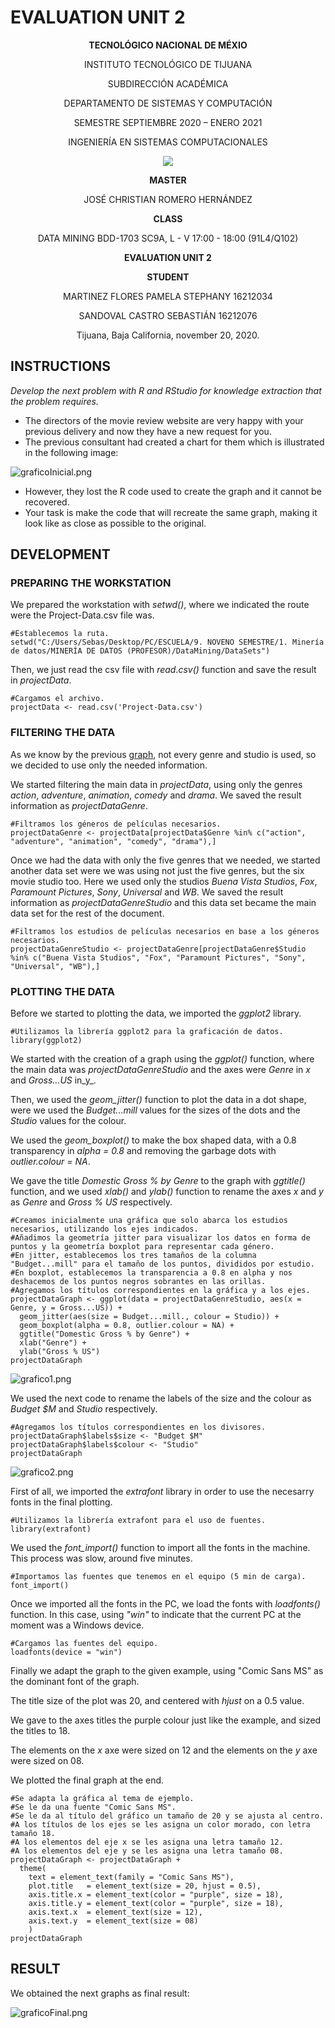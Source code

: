 # EVALUATION UNIT 2

<div align="center">

**TECNOLÓGICO NACIONAL DE MÉXIO**

INSTITUTO TECNOLÓGICO DE TIJUANA

SUBDIRECCIÓN ACADÉMICA
 
DEPARTAMENTO DE SISTEMAS Y COMPUTACIÓN
 
SEMESTRE SEPTIEMBRE 2020 – ENERO 2021

INGENIERÍA EN SISTEMAS COMPUTACIONALES

 
 [![](https://upload.wikimedia.org/wikipedia/commons/2/2e/ITT.jpg)](https://upload.wikimedia.org/wikipedia/commons/2/2e/ITT.jpg)

**MASTER**

JOSÉ CHRISTIAN ROMERO HERNÁNDEZ

**CLASS**

DATA MINING
BDD-1703 SC9A, L - V 17:00 - 18:00 (91L4/Q102)


**EVALUATION UNIT 2**


**STUDENT**

MARTINEZ FLORES PAMELA STEPHANY	16212034

SANDOVAL CASTRO SEBASTIÁN	16212076


Tijuana, Baja California, november 20, 2020.

</div>

## INSTRUCTIONS

_Develop the next problem with R and RStudio for knowledge extraction
that the problem requires._

- The directors of the movie review website are very happy with your previous delivery and now they have a new request for you.
- The previous consultant had created a chart for them which is illustrated in the following image:

![graficoInicial.png](https://raw.github.com/sebastiansandovalcastro/DataMining/images/unit2/evaluation/graficoInicial.png)

- However, they lost the R code used to create the graph and it cannot be recovered.
- Your task is make the code that will recreate the same graph, making it look like as close as possible to the original.

## DEVELOPMENT

### PREPARING THE WORKSTATION

We prepared the workstation with _setwd()_, where we indicated the route were the Project-Data.csv file was.

	#Establecemos la ruta.
	setwd("C:/Users/Sebas/Desktop/PC/ESCUELA/9. NOVENO SEMESTRE/1. Minería de datos/MINERÍA DE DATOS (PROFESOR)/DataMining/DataSets")

Then, we just read the csv file with _read.csv()_ function and save the result in _projectData_.

	#Cargamos el archivo.
	projectData <- read.csv('Project-Data.csv')

### FILTERING THE DATA

As we know by the previous [graph](https://raw.github.com/sebastiansandovalcastro/DataMining/images/unit2/evaluation/graficoInicial.png), not every genre and studio is used, so we decided to use only the needed information.

We started filtering the main data in _projectData_, using only the genres _action_, _adventure_, _animation_, _comedy_ and _drama_. We saved the result information as _projectDataGenre_.

	#Filtramos los géneros de películas necesarios.
	projectDataGenre <- projectData[projectData$Genre %in% c("action", "adventure", "animation", "comedy", "drama"),]

Once we had the data with only the five genres that we needed, we started another data set were we was using not just the five genres, but the six movie studio too. Here we used only the studios _Buena Vista Studios_, _Fox_, _Paramount Pictures_, _Sony_, _Universal_ and _WB_. We saved the result information as _projectDataGenreStudio_ and this data set became the main data set for the rest of the document.

	#Filtramos los estudios de películas necesarios en base a los géneros necesarios.
	projectDataGenreStudio <- projectDataGenre[projectDataGenre$Studio %in% c("Buena Vista Studios", "Fox", "Paramount Pictures", "Sony", "Universal", "WB"),]

### PLOTTING THE DATA

Before we started to plotting the data, we imported the _ggplot2_ library.

	#Utilizamos la librería ggplot2 para la graficación de datos.
	library(ggplot2)

We started with the creation of a graph using the _ggplot()_ function, where the main data was _projectDataGenreStudio_ and the axes were _Genre_ in _x_ and _Gross...US_ in_y_.

Then, we used the _geom_jitter()_ function to plot the data in a dot shape, were we used the _Budget...mill_ values for the sizes of the dots and the _Studio_ values for the colour.

We used the _geom_boxplot()_ to make the box shaped data, with a 0.8 transparency in _alpha = 0.8_ and removing the garbage dots with _outlier.colour = NA_.

We gave the title _Domestic Gross % by Genre_ to the graph with _ggtitle()_ function, and we used _xlab()_ and _ylab()_ function to rename the axes _x_ and _y_ as _Genre_ and _Gross % US_ respectively.

	#Creamos inicialmente una gráfica que solo abarca los estudios necesarios, utilizando los ejes indicados.
	#Añadimos la geometría jitter para visualizar los datos en forma de puntos y la geometría boxplot para representar cada género.
	#En jitter, establecemos los tres tamaños de la columna "Budget...mill" para el tamaño de los puntos, divididos por estudio.
	#En boxplot, establecemos la transparencia a 0.8 en alpha y nos deshacemos de los puntos negros sobrantes en las orillas.
	#Agregamos los títulos correspondientes en la gráfica y a los ejes.
	projectDataGraph <- ggplot(data = projectDataGenreStudio, aes(x = Genre, y = Gross...US)) + 
	  geom_jitter(aes(size = Budget...mill., colour = Studio)) + 
	  geom_boxplot(alpha = 0.8, outlier.colour = NA) + 
	  ggtitle("Domestic Gross % by Genre") +
	  xlab("Genre") + 
	  ylab("Gross % US")
	projectDataGraph

![grafico1.png](https://raw.github.com/sebastiansandovalcastro/DataMining/images/unit2/evaluation/grafico1.png)

We used the next code to rename the labels of the size and the colour as _Budget $M_ and _Studio_ respectively.

	#Agregamos los títulos correspondientes en los divisores.
	projectDataGraph$labels$size <- "Budget $M"
	projectDataGraph$labels$colour <- "Studio"
	projectDataGraph

![grafico2.png](https://raw.github.com/sebastiansandovalcastro/DataMining/images/unit2/evaluation/grafico2.png)

First of all, we imported the _extrafont_ library in order to use the necesarry fonts in the final plotting.

	#Utilizamos la librería extrafont para el uso de fuentes.
	library(extrafont)

We used the _font_import()_ function to import all the fonts in the machine. This process was slow, around five minutes.

	#Importamos las fuentes que tenemos en el equipo (5 min de carga).
	font_import()

Once we imported all the fonts in the PC, we load the fonts with _loadfonts()_ function. In this case, using _"win"_ to indicate that the current PC at the moment was a Windows device.

	#Cargamos las fuentes del equipo.
	loadfonts(device = "win")

Finally we adapt the graph to the given example, using "Comic Sans MS" as the dominant font of the graph.

The title size of the plot was 20, and centered with _hjust_ on a 0.5 value.

We gave to the axes titles the purple colour just like the example, and sized the titles to 18.

The elements on the _x_ axe were sized on 12 and the elements on the _y_ axe were sized on 08.

We plotted the final graph at the end.

	#Se adapta la gráfica al tema de ejemplo.
	#Se le da una fuente "Comic Sans MS".
	#Se le da al título del gráfico un tamaño de 20 y se ajusta al centro.
	#A los títulos de los ejes se les asigna un color morado, con letra tamaño 18.
	#A los elementos del eje x se les asigna una letra tamaño 12.
	#A los elementos del eje y se les asigna una letra tamaño 08.
	projectDataGraph <- projectDataGraph + 
	  theme(
		text = element_text(family = "Comic Sans MS"),
		plot.title   = element_text(size = 20, hjust = 0.5),
		axis.title.x = element_text(color = "purple", size = 18),
		axis.title.y = element_text(color = "purple", size = 18),
		axis.text.x  = element_text(size = 12),
		axis.text.y  = element_text(size = 08)
		)
	projectDataGraph

## RESULT

We obtained the next graphs as final result:

![graficoFinal.png](https://raw.github.com/sebastiansandovalcastro/DataMining/images/unit2/evaluation/graficoFinal.png)